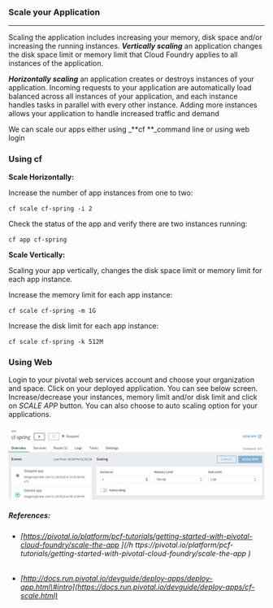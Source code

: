### Scale your Application

---

Scaling the application includes increasing your memory, disk space and/or increasing the running instances. _**Vertically scaling**_ an application changes the disk space limit or memory limit that Cloud Foundry applies to all instances of the application.

_**Horizontally scaling**_ an application creates or destroys instances of your application. Incoming requests to your application are automatically load balanced across all instances of your application, and each instance handles tasks in parallel with every other instance. Adding more instances allows your application to handle increased traffic and demand

We can scale our apps either using \_**cf **\_command line or using web login

### Using cf

**Scale Horizontally:**

Increase the number of app instances from one to two:

```
cf scale cf-spring -i 2
```

Check the status of the app and verify there are two instances running:

```
cf app cf-spring
```

**Scale Vertically:**

Scaling your app vertically, changes the disk space limit or memory limit for each app instance.

Increase the memory limit for each app instance:

```
cf scale cf-spring -m 1G
```

Increase the disk limit for each app instance:

```
cf scale cf-spring -k 512M
```

### Using Web

Login to your pivotal web services account and choose your organization and space. Click on your deployed application. You can see below screen. Increase/decrease your instances, memory limit and/or disk limit and click on _SCALE APP_ button. You can also choose to auto scaling option for your applications.

![](/assets/scaleApp.png)

##### References:

* ###### [https://pivotal.io/platform/pcf-tutorials/getting-started-with-pivotal-cloud-foundry/scale-the-app ](/h ttps://pivotal.io/platform/pcf-tutorials/getting-started-with-pivotal-cloud-foundry/scale-the-app )
* ###### [http://docs.run.pivotal.io/devguide/deploy-apps/deploy-app.html\#intro](https://docs.run.pivotal.io/devguide/deploy-apps/cf-scale.html)



